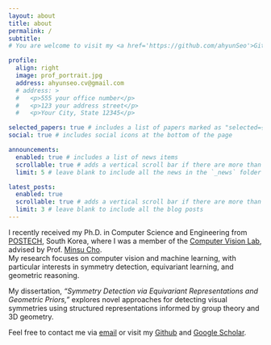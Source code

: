 ```yaml
---
layout: about
title: about
permalink: /
subtitle:
# You are welcome to visit my <a href='https://github.com/ahyunSeo'>Github</a> and <a href='https://scholar.google.com/citations?user=FNmQSdAAAAAJ&hl=ko'>Google Scholar</a>.

profile:
  align: right
  image: prof_portrait.jpg
  address: ahyunseo.cv@gmail.com
  # address: >
  #   <p>555 your office number</p>
  #   <p>123 your address street</p>
  #   <p>Your City, State 12345</p>

selected_papers: true # includes a list of papers marked as "selected={true}"
social: true # includes social icons at the bottom of the page

announcements:
  enabled: true # includes a list of news items
  scrollable: true # adds a vertical scroll bar if there are more than 3 news items
  limit: 5 # leave blank to include all the news in the `_news` folder

latest_posts:
  enabled: true
  scrollable: true # adds a vertical scroll bar if there are more than 3 new posts items
  limit: 3 # leave blank to include all the blog posts
---
```


I recently received my Ph.D. in Computer Science and Engineering from [POSTECH](https://www.postech.ac.kr), South Korea, where I was a member of the [Computer Vision Lab](http://cvlab.postech.ac.kr/lab/), advised by Prof. [Minsu Cho](http://cvlab.postech.ac.kr/~mcho/).  
My research focuses on computer vision and machine learning, with particular interests in symmetry detection, equivariant learning, and geometric reasoning.

My dissertation, _“Symmetry Detection via Equivariant Representations and Geometric Priors,”_ explores novel approaches for detecting visual symmetries using structured representations informed by group theory and 3D geometry.

Feel free to contact me via <a href="mailto:ahyunseo.cv@gmail.com">email</a> or visit my <a href='https://github.com/ahyunSeo'>Github</a> and <a href='https://scholar.google.com/citations?user=bW5iOH4AAAAJ&hl=ko&authuser=2'>Google Scholar</a>.

<!-- Write your biography here. Tell the world about yourself. Link to your favorite [subreddit](http://reddit.com). You can put a picture in, too. The code is already in, just name your picture `prof_pic.jpg` and put it in the `img/` folder. -->

<!-- Put your address / P.O. box / other info right below your picture. You can also disable any these elements by editing `profile` property of the YAML header of your `_pages/about.md`.  -->
<!-- Edit `_bibliography/papers.bib` and Jekyll will render your [publications page](/al-folio/publications/) automatically. -->

<!-- Link to your social media connections, too. This theme is set up to use [Font Awesome icons](http://fortawesome.github.io/Font-Awesome/) and [Academicons](https://jpswalsh.github.io/academicons/), like the ones below. Add your Facebook, Twitter, LinkedIn, Google Scholar, or just disable all of them. -->
